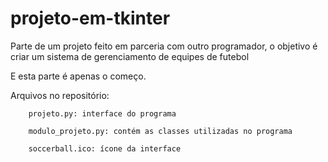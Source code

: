 # projeto-em-tkinter

Parte de um projeto feito em parceria com outro programador, o objetivo é criar um sistema de gerenciamento de equipes de futebol

E esta parte é apenas o começo.


Arquivos no repositório:
  
        projeto.py: interface do programa
  
        modulo_projeto.py: contém as classes utilizadas no programa
  
        soccerball.ico: ícone da interface
